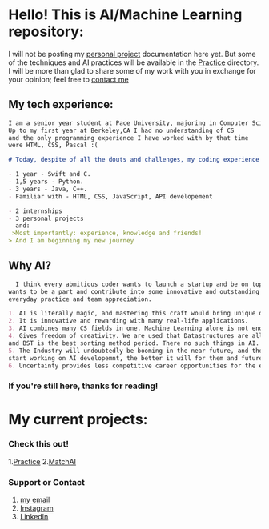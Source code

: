 # Hello! This is AI/Machine Learning repository:

I will not be posting my [personal project](https://github.com/tumarkuss/AI-MachineLearning/tree/master/Projects) documentation here yet. But some of the techniques and AI practices will be available in the [Practice](https://github.com/tumarkuss/AI-MachineLearning/tree/master/Practice/) directory. I will be more than glad to share some of my work with you in exchange for your opinion; feel free to [contact me](mailto:tumarkuss@gmail.com)

## My tech experience:
```markdown
I am a senior year student at Pace University, majoring in Computer Science(B.S.).
Up to my first year at Berkeley,CA I had no understanding of CS
and the only programming experience I have worked with by that time
were HTML, CSS, Pascal :(

# Today, despite of all the douts and challenges, my coding experience is not so bad:)

- 1 year - Swift and C.
- 1,5 years - Python.
- 3 years - Java, C++.
- Familiar with - HTML, CSS, JavaScript, API developement

- 2 internships
- 3 personal projects
  and:
 >Most importantly: experience, knowledge and friends!
> And I am beginning my new journey
```
## Why AI?

```markdown
  I think every abmitious coder wants to launch a startup and be on top of the world, but realistic coder
wants to be a part and contribute into some innovative and outstanding technology through hard work,
everyday practice and team appreciation.

1. AI is literally magic, and mastering this craft would bring unique dividents.
2. It is innovative and rewarding with many real-life applications.
3. AI combines many CS fields in one. Machine Learning alone is not enough to have a successful AI.
4. Gives freedom of creativity. We are used that Datastructures are all defined, and everything in coding is the way it is,
and BST is the best sorting method period. There no such things in AI. No rules or stereotypes. Enjoy!
5. The Industry will undoubtedly be booming in the near future, and the earlier Engineers
start working on AI developemnt, the better it will for them and future of the businesses, economy, tech, the people.
6. Uncertainty provides less competitive career opportunities for the engineers.


```
### If you're still here, thanks for reading!

# My current projects:

### Check this out!
1.[Practice](https://github.com/tumarkuss/AI-MachineLearning/tree/master/Practice) 
2.[MatchAI](https://github.com/tumarkuss/AI-MachineLearning/tree/master/Projects)


### Support or Contact
1. [my email](mailto:tumarkuss@gmail.com)
2. [Instagram](https://instagram.com/tumarkuss)
3. [LinkedIn](https://linkedin.com/in/tumarkuss)
